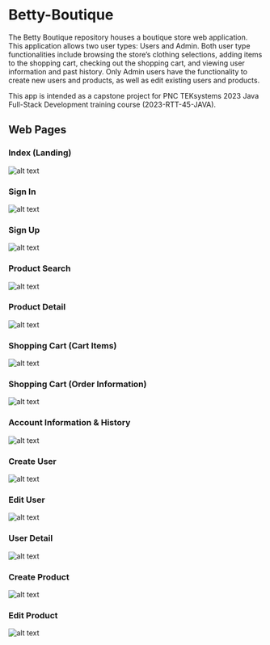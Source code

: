 # Betty-Boutique
The Betty Boutique repository houses a boutique store web application. This application allows two user types: Users and Admin. Both user type functionalities include browsing the store’s clothing selections, adding items to the shopping cart, checking out the shopping cart, and viewing user information and past history. Only Admin users have the functionality to create new users and products, as well as edit existing users and products.

This app is intended as a capstone project for PNC TEKsystems 2023 Java Full-Stack Development training course (2023-RTT-45-JAVA).

## Web Pages

### Index (Landing)
![alt text](https://github.com/tug22941/Betty-Boutique/blob/main/gitImg/index.PNG?raw=true)

### Sign In
![alt text](https://github.com/tug22941/Betty-Boutique/blob/main/gitImg/sign-in.PNG?raw=true)

### Sign Up
![alt text](https://github.com/tug22941/Betty-Boutique/blob/main/gitImg/sign-up.PNG?raw=true)

### Product Search
![alt text](https://github.com/tug22941/Betty-Boutique/blob/main/gitImg/product-search.PNG?raw=true)

### Product Detail
![alt text](https://github.com/tug22941/Betty-Boutique/blob/main/gitImg/product-detail.PNG?raw=true)

### Shopping Cart (Cart Items)
![alt text](https://github.com/tug22941/Betty-Boutique/blob/main/gitImg/cart-1.PNG?raw=true)

### Shopping Cart (Order Information)
![alt text](https://github.com/tug22941/Betty-Boutique/blob/main/gitImg/cart-2.PNG?raw=true)

### Account Information & History
![alt text](https://github.com/tug22941/Betty-Boutique/blob/main/gitImg/account.PNG?raw=true)

### Create User
![alt text](https://github.com/tug22941/Betty-Boutique/blob/main/gitImg/create-user.PNG?raw=true)

### Edit User
![alt text](https://github.com/tug22941/Betty-Boutique/blob/main/gitImg/edit-user.PNG?raw=true)

### User Detail
![alt text](https://github.com/tug22941/Betty-Boutique/blob/main/gitImg/user-detail.PNG?raw=true)

### Create Product
![alt text](https://github.com/tug22941/Betty-Boutique/blob/main/gitImg/create-product.PNG?raw=true)

### Edit Product
![alt text](https://github.com/tug22941/Betty-Boutique/blob/main/gitImg/edit-user.PNG?raw=true)
